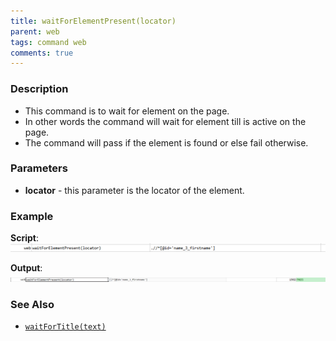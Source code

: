 ```yaml
---
title: waitForElementPresent(locator)
parent: web
tags: command web
comments: true
---
```


### Description

- This command is to wait for element on the page.
- In other words the command will wait for element till is active on the page.
- The command will pass if the element is found or else fail otherwise.

### Parameters

- **locator** - this parameter is the locator of the element.

### Example

**Script**:<br/>
![](image/waitForElementPresent_01.png)

**Output**:<br/>
![](image/waitForElementPresent_02.png)

### See Also

- [`waitForTitle(text)`](waitForTitle(text))